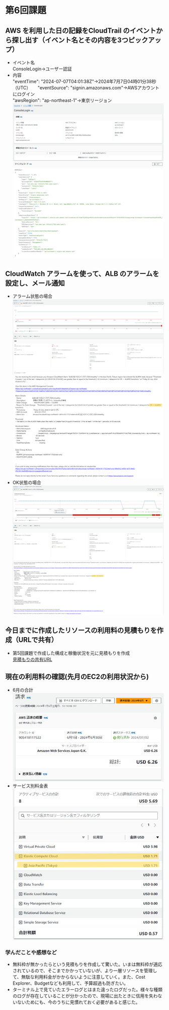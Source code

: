 # 第6回課題
## AWS を利用した日の記録をCloudTrail のイベントから探し出す（イベント名とその内容を3つピックアップ）
- イベント名  
ConsoleLogin→ユーザー認証  
- 内容  
"eventTime": "2024-07-07T04:01:38Z"→2024年7月7日04時01分38秒（UTC）  　
"eventSource": "signin.amazonaws.com"→AWSアカウントにログイン  
"awsRegion": "ap-northeast-1"→東京リージョン  
![CloudTrail1](images/lecture06-1(1).png)
![CloudTrail2](images/lecture06-1(2).png)
## CloudWatch アラームを使って、ALB のアラームを設定し、メール通知
- アラーム状態の場合
![アラーム状態](images/lecture06-2(1).png)
![アラームの通知](images/lecture06-2(2).png)
- OK状態の場合
![OK状態](images/lecture06-3(1).png)
![アラーム解除通知](images/lecture06-3(2).png)
## 今日までに作成したリソースの利用料の見積もりを作成（URLで共有）
- 第5回課題で作成した構成と稼働状況を元に見積もりを作成  
[見積もりの共有URL](https://calculator.aws/#/estimate?id=369aca1d14d1b039da2d8314bc2f18d913a653a2)
## 現在の利用料の確認(先月のEC2の利用状況から)
- 6月の合計
![6月の合計](images/lecture06-4(1).png)
- サービス別料金表
![6月のサービス別](images/lecture06-4(2).png)
### 学んだことや感想など
- 無料枠が無かったらという見積もりを作成して驚いた。いまは無料枠が適応されているので、そこまでかかっていないが、より一層リソースを管理して、無駄な利用料金がかからないように注意していく。また、Cost Explorer、Budgetなども利用して、予算超過も防ぎたい。
- ターミナル上で見ていたエラーログとはまた違ったログだった。様々な種類のログが存在していることが分かったので、現場に出たときに信用を失わないないためにも、今のうちに見慣れておく必要があると感じた。